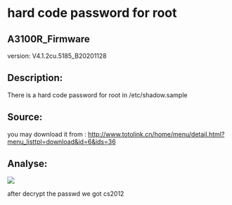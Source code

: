 # hard code password for root

## A3100R_Firmware

version: V4.1.2cu.5185_B20201128

## Description:

There is a hard code password for root in /etc/shadow.sample

## Source:

you may download it from :
http://www.totolink.cn/home/menu/detail.html?menu_listtpl=download&id=6&ids=36

## Analyse:

![](https://s3.bmp.ovh/imgs/2022/07/21/1a0a02003cedef7f.png)

after decrypt the passwd we got cs2012
